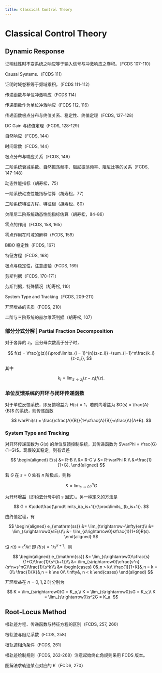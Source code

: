 ```yaml
---
title: Classical Control Theory
---
```


# Classical Control Theory

## Dynamic Response

证明线性时不变系统之响应等于输入信号与冲激响应之卷积。（FCDS 107-110）

Causal Systems.（FCDS 111）

证明时域卷积等于频域乘积。（FCDS 111-112）

传递函数与单位冲激响应（FCDS 114）

传递函数作为单位冲激响应（FCDS 112, 116）

传递函数极点分布与终值关系、稳定性、终值定理（FCDS, 127-128）

DC Gain 与终值定理（FCDS, 128-129）

自然响应（FCDS, 144）

时间常数（FCDS, 144）

极点分布与响应关系（FCDS, 146）

二阶系统衰减系数、自然振荡频率、阻尼振荡频率、阻尼比等的关系（FCDS, 147-148）

动态性能指标（胡寿松，75）

一阶系统动态性能指标估算（胡寿松，77）

二阶系统特征方程、特征根（胡寿松，80）

欠阻尼二阶系统动态性能指标估算（胡寿松，84-86）

零点的作用（FCDS, 158, 165）

零点作用在时域的解释（FCDS, 159）

BIBO 稳定性（FCDS, 167）

特征方程（FCDS, 168）

极点与稳定性，注意虚轴（FCDS, 169）

劳斯判据（FCDS, 170-171）

劳斯判据，特殊情况（胡寿松, 110）

System Type and Tracking（FCDS, 209-211）

开环增益的实质（FCDS, 210）

二阶与三阶系统的赫尔维茨判据（胡寿松, 107）


### 部分分式分解 | Partial Fraction Decomposition

对于各异的 $z_i$，且分母次数高于分子时，

$$
f(z) = \frac{g(z)}{\prod\limits_{i = 1}^{n}(z-z_i)}=\sum_{i=1}^n\frac{k_i}{z-z_i},
$$

其中

$$
k_i = \lim_{z\rightarrow z_i}(z-z_i)f(z).
$$

### 单位反馈系统的开环与闭环传递函数

对于单位反馈系统，即反馈增益为 $H(s) = 1$，若前向增益为 $G(s) = \frac{A}{B}$ 的系统，则传递函数

$$
\varPhi(s) = \frac{\cfrac{A}{B}}{1+\cfrac{A}{B}}=\frac{A}{A+B}.
$$


### System Type and Tracking

对开环传递函数为 $G(s)$ 的单位反馈控制系统，其传递函数为 $\varPhi = \frac{G}{1+G}$。现假设其稳定。则有误差

$$
\begin{aligned}
E(s) 
&= R-B \\
&= R-C \\
&= R-\varPhi R \\
&=\frac{1}{1+G}.
\end{aligned}
$$

若 $G$ 在 $s=0$ 处有 $n$ 阶极点，则称

$$
K = \lim_{s\rightarrow0}s^nG
$$

为开环增益（即约去分母中的 $s$ 因式）。另一种定义的方法是

$$
G = K\cdot\frac{\prod\limits_i(a_is+1)}{\prod\limits_i(b_is+1)}.
$$

由终值定理，有

$$
\begin{aligned}
e_{\mathrm{ss}}
&= \lim_{t\rightarrow+\infty}e(t)\\
&= \lim_{s\rightarrow0}sE(s)\\
&= \lim_{s\rightarrow0}s\frac{1}{1+G}R(s).
\end{aligned}
$$

设 $r(t) = t^k/k!$ 即 $R(s) = 1/s^{k+1}$，则

$$
\begin{aligned}
e_{\mathrm{ss}}
&= \lim_{s\rightarrow0}\cfrac{s}{1+G}\frac{1}{s^{k+1}}\\
&= \lim_{s\rightarrow0}\cfrac{s^n}{s^n+s^nG}\frac{1}{s^k}\\
&= 
\begin{cases}
0&,n > k\\
\frac{1}{1+K}&,n = k = 0\\
\frac{1}{K}&,n = k \ne 0\\
\infty&, n < k
\end{cases}
\end{aligned}
$$

开环增益在 $n = 0, 1, 2$ 时分别为

$$
K = \lim_{s\rightarrow0}G = K_p,\\
K = \lim_{s\rightarrow0}sG = K_v,\\
K = \lim_{s\rightarrow0}s^2G = K_a.
$$


## Root-Locus Method

根轨迹方程、传递函数与特征方程的区别（FCDS, 257, 260）

根轨迹与阻尼系数（FCDS, 258）

根轨迹相角条件（FCDS, 261）

根轨迹绘制规则（FCDS, 262-268）注意起始终止角规则采用 FCDS 版本。

图解法求轨迹某点对应的 $K$（FCDS, 270）